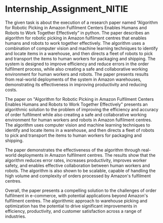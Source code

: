 # Internship_Assignment_NITIE
The given task is about the execution of a research paper named “Algorithm for Robotic Picking in Amazon Fulfilment Centers Enables Humans and Robots to Work Together Effectively” in python. The paper describes an algorithm for robotic picking in Amazon fulfilment centres that enables humans and robots to work together effectively. The algorithm uses a combination of computer vision and machine learning techniques to identify and locate items in a warehouse, and then directs a fleet of robots to pick and transport the items to human workers for packaging and shipping. The system is designed to improve efficiency and reduce errors in the order fulfilment process, while also creating a safe and collaborative working environment for human workers and robots. The paper presents results from real-world deployments of the system in Amazon warehouses, demonstrating its effectiveness in improving productivity and reducing costs.

The paper on "Algorithm for Robotic Picking in Amazon Fulfilment Centers Enables Humans and Robots to Work Together Effectively" presents an algorithmic solution to the problem of improving the efficiency and accuracy of order fulfilment while also creating a safe and collaborative working environment for human workers and robots in Amazon fulfilment centres. The algorithm uses computer vision and machine learning techniques to identify and locate items in a warehouse, and then directs a fleet of robots to pick and transport the items to human workers for packaging and shipping. 

The paper demonstrates the effectiveness of the algorithm through real-world deployments in Amazon fulfilment centres. The results show that the algorithm reduces error rates, increases productivity, improves worker safety, and enables effective collaboration between human workers and robots. The algorithm is also shown to be scalable, capable of handling the high volume and complexity of orders processed by Amazon's fulfilment centres. 

Overall, the paper presents a compelling solution to the challenges of order fulfilment in e-commerce, with potential applications beyond Amazon's fulfilment centres. The algorithmic approach to warehouse picking and optimization has the potential to drive significant improvements in efficiency, productivity, and customer satisfaction across a range of industries.

